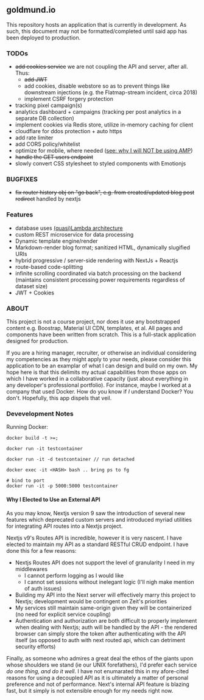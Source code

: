 ## goldmund.io
This repository hosts an application that is currently in development. As such, this document may not be formatted/completed until said
app has been deployed to production.

### TODOs
 - ~~add cookies service~~ we are not coupling the API and server, after all. Thus:
    * ~~add JWT~~
    * add cookies, disable webstore so as to prevent things like downstream injections (e.g. the Flatmap-stream incident, circa 2018)
    * implement CSRF forgery protection
 - tracking pixel campaign(s)
 - analytics dashboard + campaigns (tracking per post analytics in a separate DB collection)
 - implement cookies via Redis store, utilize in-memory caching for client
 - cloudflare for ddos protection + auto https
 - add rate limiter
 - add CORS policy/whitelist
 - optimize for mobile, where needed ([see: why I will NOT be using AMP](https://medium.com/@danbuben/why-amp-is-bad-for-your-site-and-for-the-web-e4d060a4ff31))
 - ~~handle the GET users endpoint~~
 - slowly convert CSS stylesheet to styled components with Emotionjs
 
### BUGFIXES
  - ~~fix router history obj on "go back", e.g. from created/updated blog post redirect~~ handled by nextjs

### Features
  - database uses [(quasi)Lambda architecture](https://en.wikipedia.org/wiki/Lambda_architecture)
  - custom REST microservice for data processing
  - Dynamic template engine/render
  - Markdown-render blog format; sanitized HTML, dynamically slugified URIs
  - hybrid progressive / server-side rendering with NextJs + Reactjs
  - route-based code-splitting
  - infinite scrolling coordinated via batch processing on the backend (maintains consistent processing power requirements regardless of dataset size)
  - JWT + Cookies 

### ABOUT

This project is not a course project, nor does it use any bootstrapped content e.g. Boostrap, Material UI CDN, templates, et al. All pages and components have been written from scratch. This is a full-stack application designed for production.

If you are a hiring manager, recruiter, or otherwise an individual considering my competencies as they might apply
to your needs, please consider this application to be an examplar of what I can design and build on my own. My hope here is that this delimits my actual capabilities from those apps on which I have worked in a collaborative capacity (just about everything in any developer's professional portfolio). For instance, maybe I worked at a company that used Docker. How do you know if *I* understand Docker? You don't. Hopefully, this app dispels that veil.


### Devevelopment Notes
Running Docker:
```
docker build -t >=;

docker run -it testcontainer

docker run -it -d testcontainer // run detached

docker exec -it <HASH> bash .. bring ps to fg

# bind to port
docker run -it -p 5000:5000 testcontainer
```

#### Why I Elected to Use an External API
As you may know, Nextjs version 9 saw the introduction of several new features which deprecated custom servers and introduced myriad utilities for integrating API routes into a Nextjs project.

Nextjs v9's Routes API is incredible, however it is very nascent. I have elected to maintain my API as a standard RESTful CRUD endpoint. I have done this for a few reasons:
 - Nextjs Routes API does not support the level of granularity I need in my middlewares
   * I cannot perform logging as I would like
   * I cannot set sessions without inelegant logic (I'll nigh make mention of auth issues)
 - Building my API into the Next server will effectively marry this project to Nextjs; development would be contingent on Zeit's priorities
 - My services still maintain same-origin given they will be containerized (no need for explicit service coupling)
 - Authentication and authorization are both difficult to properly implement when dealing with Nextjs; auth will be handled by the API - the rendered browser can simply store the token after authenticating with the API itself (as opposed to auth with next routed api, which can detriment security efforts)
 
 Finally, as someone who admires a great deal the ethos of the giants upon whose shoulders we stand (ie our UNIX forefathers), I'd prefer each service *do one thing, and do it well*. I have not enumarated this in my afore-cited reasons for using a decoupled API as it is ultimately a matter of personal preference and not of performance. Next's internal API feature is blazing fast, but it simply is not extensible enough for my needs right now.

```

